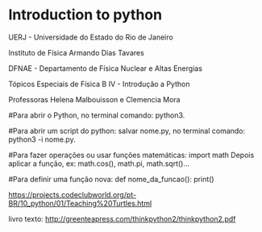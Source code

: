 # Introduction to python

UERJ - Universidade do Estado do Rio de Janeiro

 Instituto de Física Armando Dias Tavares

DFNAE - Departamento de Física Nuclear e Altas Energias

Tópicos Especiais de Física B IV - Introdução a Python

Professoras Helena Malbouisson e Clemencia Mora

#Para abrir o Python, no terminal comando: 
   python3.

#Para abrir um script do python:
   salvar nome.py, no terminal comando: python3 -i nome.py.
   
#Para fazer operações ou usar funções matemáticas: import math
   Depois aplicar a função, ex: math.cos(), math.pi, math.sqrt()...

#Para definir uma função nova:
   def nome_da_funcao():
       print()

https://projects.codeclubworld.org/pt-BR/10_python/01/Teaching%20Turtles.html

livro texto: http://greenteapress.com/thinkpython2/thinkpython2.pdf

